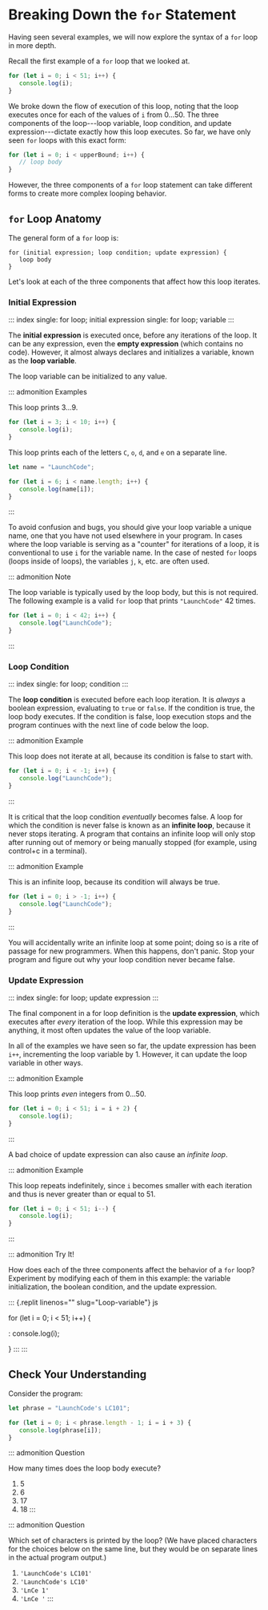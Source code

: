 # Breaking Down the `for` Statement

Having seen several examples, we will now explore the syntax of a `for`
loop in more depth.

Recall the first example of a `for` loop that we looked at.

``` {.js linenos=""}
for (let i = 0; i < 51; i++) {
   console.log(i);
}
```

We broke down the flow of execution of this loop, noting that the loop
executes once for each of the values of `i` from 0\...50. The three
components of the loop\-\--loop variable, loop condition, and update
expression\-\--dictate exactly how this loop executes. So far, we have
only seen `for` loops with this exact form:

``` {.js linenos=""}
for (let i = 0; i < upperBound; i++) {
   // loop body
}
```

However, the three components of a `for` loop statement can take
different forms to create more complex looping behavior.

## `for` Loop Anatomy

The general form of a `for` loop is:

    for (initial expression; loop condition; update expression) {
       loop body
    }

Let\'s look at each of the three components that affect how this loop
iterates.

### Initial Expression

::: index
single: for loop; initial expression single: for loop; variable
:::

The **initial expression** is executed once, before any iterations of
the loop. It can be any expression, even the **empty expression** (which
contains no code). However, it almost always declares and initializes a
variable, known as the **loop variable**.

The loop variable can be initialized to any value.

::: admonition
Examples

This loop prints 3\...9.

``` {.js linenos=""}
for (let i = 3; i < 10; i++) {
   console.log(i);
}
```

This loop prints each of the letters `C`, `o`, `d`, and `e` on a
separate line.

``` {.js linenos=""}
let name = "LaunchCode";

for (let i = 6; i < name.length; i++) {
   console.log(name[i]);
}
```
:::

To avoid confusion and bugs, you should give your loop variable a unique
name, one that you have not used elsewhere in your program. In cases
where the loop variable is serving as a \"counter\" for iterations of a
loop, it is conventional to use `i` for the variable name. In the case
of nested `for` loops (loops inside of loops), the variables `j`, `k`,
etc. are often used.

::: admonition
Note

The loop variable is typically used by the loop body, but this is not
required. The following example is a valid `for` loop that prints
`"LaunchCode"` 42 times.

``` {.js linenos=""}
for (let i = 0; i < 42; i++) {
   console.log("LaunchCode");
}
```
:::

### Loop Condition

::: index
single: for loop; condition
:::

The **loop condition** is executed before each loop iteration. It is
*always* a boolean expression, evaluating to `true` or `false`. If the
condition is true, the loop body executes. If the condition is false,
loop execution stops and the program continues with the next line of
code below the loop.

::: admonition
Example

This loop does not iterate at all, because its condition is false to
start with.

``` {.js linenos=""}
for (let i = 0; i < -1; i++) {
   console.log("LaunchCode");
}
```
:::

It is critical that the loop condition *eventually* becomes false. A
loop for which the condition is never false is known as an **infinite
loop**, because it never stops iterating. A program that contains an
infinite loop will only stop after running out of memory or being
manually stopped (for example, using control+c in a terminal).

::: admonition
Example

This is an infinite loop, because its condition will always be true.

``` {.js linenos=""}
for (let i = 0; i > -1; i++) {
   console.log("LaunchCode");
}
```
:::

You will accidentally write an infinite loop at some point; doing so is
a rite of passage for new programmers. When this happens, don\'t panic.
Stop your program and figure out why your loop condition never became
false.

### Update Expression

::: index
single: for loop; update expression
:::

The final component in a for loop definition is the **update
expression**, which executes after *every* iteration of the loop. While
this expression may be anything, it most often updates the value of the
loop variable.

In all of the examples we have seen so far, the update expression has
been `i++`, incrementing the loop variable by 1. However, it can update
the loop variable in other ways.

::: admonition
Example

This loop prints *even* integers from 0\...50.

``` {.js linenos=""}
for (let i = 0; i < 51; i = i + 2) {
   console.log(i);
}
```
:::

A bad choice of update expression can also cause an *infinite loop*.

::: admonition
Example

This loop repeats indefinitely, since `i` becomes smaller with each
iteration and thus is never greater than or equal to 51.

``` {.js linenos=""}
for (let i = 0; i < 51; i--) {
   console.log(i);
}
```
:::

::: admonition
Try It!

How does each of the three components affect the behavior of a `for`
loop? Experiment by modifying each of them in this example: the variable
initialization, the boolean condition, and the update expression.

::: {.replit linenos="" slug="Loop-variable"}
js

for (let i = 0; i \< 51; i++) {

:   console.log(i);

}
:::
:::

## Check Your Understanding

Consider the program:

``` {.js linenos=""}
let phrase = "LaunchCode's LC101";

for (let i = 0; i < phrase.length - 1; i = i + 3) {
   console.log(phrase[i]);
}
```

::: admonition
Question

How many times does the loop body execute?

1.  5
2.  6
3.  17
4.  18
:::

::: admonition
Question

Which set of characters is printed by the loop? (We have placed
characters for the choices below on the same line, but they would be on
separate lines in the actual program output.)

1.  `'LaunchCode's LC101'`
2.  `'LaunchCode's LC10'`
3.  `'LnCe 1'`
4.  `'LnCe '`
:::
